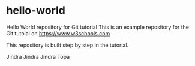 # hello-world
Hello World repository for Git tutorial
This is an example repository for the Git tutoial on https://www.w3schools.com

This repository is built step by step in the tutorial.

Jindra
Jindra
Jindra
Topa
